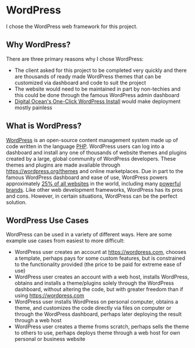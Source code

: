 # WordPress

I chose the WordPress web framework for this project. 

## Why WordPress?

There are three primary reasons why I chose WordPress:
* The client asked for this project to be completed very quickly and there are thousands of ready made WordPress themes that can be customized via dashboard and code to suit the project
* The website would need to be maintained in part by non-techies and this could be done through the famous WordPress admin dashboard
* [Digital Ocean's One-Click WordPress Install](https://www.digitalocean.com/community/tutorials/how-to-use-the-wordpress-one-click-install-on-digitalocean) would make deployment mostly painless

## What is WordPress?

[WordPress](https://en.wikipedia.org/wiki/WordPress) is an open-source content management system made up of code written in the language [PHP](https://en.wikipedia.org/wiki/PHP). WordPress users can log into a dashboard and install any one of thousands of website themes and plugins created by a large, global community of WordPress developers. These themes and plugins are made available through https://wordpress.org/themes and online marketplaces. Due in part to the famous WordPress dashboard and ease of use, WordPress powers approximately [25% of all websites](https://ma.tt/2015/11/seventy-five-to-go) in the world, including many [powerful brands](https://vip.wordpress.com/clients). Like other web development frameworks, WordPress has its pros and cons. However, in certain situations, WordPress can be the perfect solution. 

## WordPress Use Cases

WordPress can be used in a variety of different ways. Here are some example use cases from easiest to more difficult: 

* WordPress user creates an account at https://wordpress.com, chooses a template, perhaps pays for some custom features, but is constrained to the functionality provided (the price to be paid for extreme ease of use)
* WordPress user creates an account with a web host, installs WordPress, obtains and installs a theme/plugins solely through the WordPress dashboard, without altering the code, but with greater freedom than if using https://wordpress.com
* WordPress user installs WordPress on personal computer, obtains a theme, and customizes the code directly via files on computer or through the WordPress dashboard, perhaps later deploying the result through a web host
* WordPress user creates a theme froms scratch, perhaps sells the theme to others to use, perhaps deploys theme through a web host for own personal or business website
